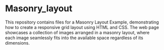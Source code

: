 # Masonry_layout
This repository contains files for a Masonry Layout Example, demonstrating how to create a responsive grid layout using HTML and CSS. The web page showcases a collection of images arranged in a masonry layout, where each image seamlessly fits into the available space regardless of its dimensions.
